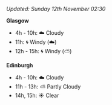 *Updated: Sunday 12th November 02:30*

**Glasgow**

* 4h - 10h: :cloud: Cloudy
* 11h: :cyclone: Windy (:cloud:)
* 12h - 15h: :cyclone: Windy (:partly_sunny:)

**Edinburgh**

* 4h - 10h: :cloud: Cloudy
* 11h - 13h: :partly_sunny: Partly Cloudy
* 14h, 15h: :sunny: Clear
